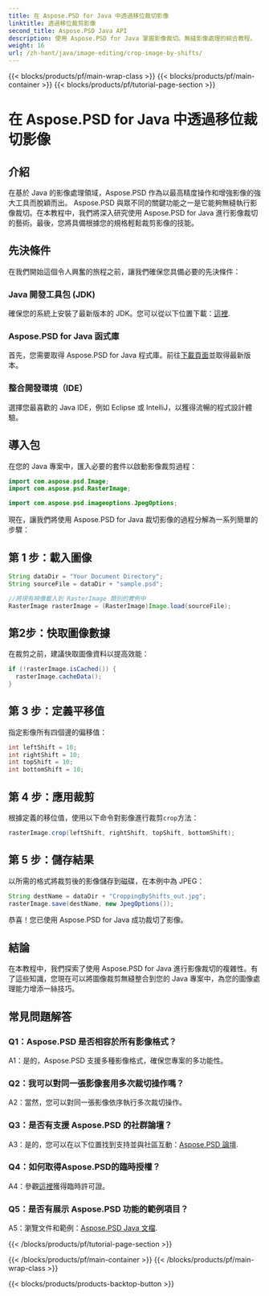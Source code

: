 ```yaml
---
title: 在 Aspose.PSD for Java 中透過移位裁切影像
linktitle: 透過移位裁剪影像
second_title: Aspose.PSD Java API
description: 使用 Aspose.PSD for Java 掌握影像裁切。無縫影像處理的綜合教程。
weight: 16
url: /zh-hant/java/image-editing/crop-image-by-shifts/
---
```


{{< blocks/products/pf/main-wrap-class >}}
{{< blocks/products/pf/main-container >}}
{{< blocks/products/pf/tutorial-page-section >}}

# 在 Aspose.PSD for Java 中透過移位裁切影像

## 介紹

在基於 Java 的影像處理領域，Aspose.PSD 作為以最高精度操作和增強影像的強大工具而脫穎而出。 Aspose.PSD 與眾不同的關鍵功能之一是它能夠無縫執行影像裁切。在本教程中，我們將深入研究使用 Aspose.PSD for Java 進行影像裁切的藝術。最後，您將具備根據您的規格輕鬆裁剪影像的技能。

## 先決條件

在我們開始這個令人興奮的旅程之前，讓我們確保您具備必要的先決條件：

### Java 開發工具包 (JDK)

確保您的系統上安裝了最新版本的 JDK。您可以從以下位置下載：[這裡](https://www.oracle.com/java/technologies/javase-downloads.html).

### Aspose.PSD for Java 函式庫

首先，您需要取得 Aspose.PSD for Java 程式庫。前往[下載頁面](https://releases.aspose.com/psd/java/)並取得最新版本。

### 整合開發環境（IDE）

選擇您最喜歡的 Java IDE，例如 Eclipse 或 IntelliJ，以獲得流暢的程式設計體驗。

## 導入包

在您的 Java 專案中，匯入必要的套件以啟動影像裁剪過程：

```java
import com.aspose.psd.Image;
import com.aspose.psd.RasterImage;

import com.aspose.psd.imageoptions.JpegOptions;
```

現在，讓我們將使用 Aspose.PSD for Java 裁切影像的過程分解為一系列簡單的步驟：

## 第 1 步：載入圖像

```java
String dataDir = "Your Document Directory";
String sourceFile = dataDir + "sample.psd";

//將現有映像載入到 RasterImage 類別的實例中
RasterImage rasterImage = (RasterImage)Image.load(sourceFile);
```

## 第2步：快取圖像數據

在裁剪之前，建議快取圖像資料以提高效能：

```java
if (!rasterImage.isCached()) {
  rasterImage.cacheData();
}
```

## 第 3 步：定義平移值

指定影像所有四個邊的偏移值：

```java
int leftShift = 10;
int rightShift = 10;
int topShift = 10;
int bottomShift = 10;
```

## 第 4 步：應用裁剪

根據定義的移位值，使用以下命令對影像進行裁剪`crop`方法：

```java
rasterImage.crop(leftShift, rightShift, topShift, bottomShift);
```

## 第 5 步：儲存結果

以所需的格式將裁剪後的影像儲存到磁碟，在本例中為 JPEG：

```java
String destName = dataDir + "CroppingByShifts_out.jpg";
rasterImage.save(destName, new JpegOptions());
```

恭喜！您已使用 Aspose.PSD for Java 成功裁切了影像。

## 結論

在本教程中，我們探索了使用 Aspose.PSD for Java 進行影像裁切的複雜性。有了這些知識，您現在可以將圖像裁剪無縫整合到您的 Java 專案中，為您的圖像處理能力增添一絲技巧。

## 常見問題解答

### Q1：Aspose.PSD 是否相容於所有影像格式？

A1：是的，Aspose.PSD 支援多種影像格式，確保您專案的多功能性。

### Q2：我可以對同一張影像套用多次裁切操作嗎？

A2：當然，您可以對同一張影像依序執行多次裁切操作。

### Q3：是否有支援 Aspose.PSD 的社群論壇？

 A3：是的，您可以在以下位置找到支持並與社區互動：[Aspose.PSD 論壇](https://forum.aspose.com/c/psd/34).

### Q4：如何取得Aspose.PSD的臨時授權？

 A4：參觀[這裡](https://purchase.aspose.com/temporary-license/)獲得臨時許可證。

### Q5：是否有展示 Aspose.PSD 功能的範例項目？

 A5：瀏覽文件和範例：[Aspose.PSD Java 文檔](https://reference.aspose.com/psd/java/).

{{< /blocks/products/pf/tutorial-page-section >}}

{{< /blocks/products/pf/main-container >}}
{{< /blocks/products/pf/main-wrap-class >}}

{{< blocks/products/products-backtop-button >}}
